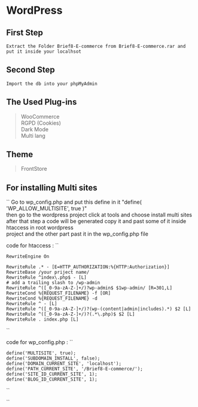 # WordPress

## First Step 
`` Extract the Folder Brief8-E-commerce from Brief8-E-commerce.rar and put it inside your localhsot ``
## Second Step
`` Import the db into your phpMyAdmin ``

## The Used Plug-ins

>WooCommerce <br>
>RGPD (Cookies) <br>
>Dark Mode <br>
>Multi lang <br>

## Theme

>FrontStore


## For installing Multi sites

``
  Go to wp_config.php and put this define in it "define( 'WP_ALLOW_MULTISITE', true )" <br>
  then go to the wordpress project click at tools and choose install multi sites <br>
  after that step  a code will be generated copy it and past some of it inside htaccess in root wordpress <br>
  project and the other part past it in the wp_config.php file
  
  code for htaccess : ``
  
    RewriteEngine On
    
    RewriteRule .* - [E=HTTP_AUTHORIZATION:%{HTTP:Authorization}]
    RewriteBase /your priject name/
    RewriteRule ^index\.php$ - [L] 
    # add a trailing slash to /wp-admin
    RewriteRule ^([_0-9a-zA-Z-]+/)?wp-admin$ $1wp-admin/ [R=301,L]
    RewriteCond %{REQUEST_FILENAME} -f [OR]
    RewriteCond %{REQUEST_FILENAME} -d
    RewriteRule ^ - [L]
    RewriteRule ^([_0-9a-zA-Z-]+/)?(wp-(content|admin|includes).*) $2 [L]
    RewriteRule ^([_0-9a-zA-Z-]+/)?(.*\.php)$ $2 [L]
    RewriteRule . index.php [L]
  ``
  
  code for wp_config.php : ``
    
    define('MULTISITE', true);
    define('SUBDOMAIN_INSTALL', false);
    define('DOMAIN_CURRENT_SITE', 'localhost');
    define('PATH_CURRENT_SITE', '/Brief8-E-commerce/');
    define('SITE_ID_CURRENT_SITE', 1);
    define('BLOG_ID_CURRENT_SITE', 1);
    
  ``
  
``
